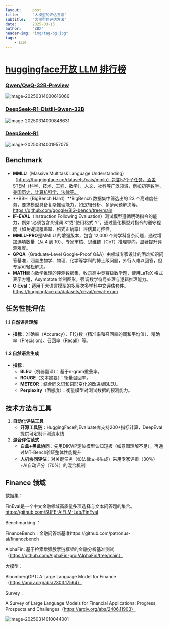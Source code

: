 ```yaml
---
layout:     post
title:      "大模型的评估方法"
subtitle:   "大模型的评估方法"
date:       2025-03-13
author:     "ZBX"
header-img: "img/tag-bg.jpg"
tags:
    - LLM
---
```


# [huggingface开放 LLM 排行榜](https://huggingface.co/spaces/open-llm-leaderboard/open_llm_leaderboard)

### [Qwen/QwQ-32B-Preview](https://huggingface.co/Qwen/QwQ-32B-Preview)

![image-20250314000616066](https://s2.loli.net/2025/03/14/wxLefH7gWkuP2F6.png)

### [DeepSeek-R1-Distill-Qwen-32B](https://huggingface.co/deepseek-ai/DeepSeek-R1-Distill-Qwen-32B)

![image-20250314000848631](https://s2.loli.net/2025/03/14/oLyswmVvaU4t5Xe.png)

### [DeepSeek-R1](https://huggingface.co/deepseek-ai/DeepSeek-R1)

![image-20250314001957075](https://s2.loli.net/2025/03/14/hsSyrcBMj3H6vuT.png)

## Benchmark

- **MMLU**（Massive Multitask Language Understanding）（https://huggingface.co/datasets/cais/mmlu）包含57个子任务，涵盖STEM（科学、技术、工程、数学）、人文、社科等广泛领域，例如初等数学、美国历史、计算机科学、法律等。
- **BBH（BigBench Hard）**BigBench 数据集中筛选出的 23 个高难度任务，要求模型具备复杂推理能力，如逻辑分析、多步问题解决等。https://github.com/google/BIG-bench/tree/main
- **IF-EVAL**（Instruction Following Evaluation）测试模型遵循明确指令的能力，例如“必须包含关键词 X”或“使用格式 Y”。通过量化模型对指令的遵守程度（如关键词覆盖率、格式正确率）评估其可控性。
- **MMLU-PRO**是MMLU 的增强版本，包含 12,000 个跨学科复杂问题，通过增加选项数量（从 4 到 10）、专家审核、思维链（CoT）推理导向，显著提升评测难度。
- **GPQA**（Graduate-Level Google-Proof Q&A）由领域专家设计的困难知识问答基准，涵盖生物学、物理、化学等学科的博士级问题，外行人难以回答，但专家可轻松解决。
- **MATH**面向数学推理的评测数据集，收录高中竞赛级数学题，使用LaTeX 格式表示方程，Asymptote 绘制图形，强调数学符号处理与逻辑推理能力。
- **C-Eval**：适用于大语言模型的多层次多学科中文评估套件。https://huggingface.co/datasets/ceval/ceval-exam



## **任务性能评估**

#### **1.1 自然语言理解**

- **指标**：准确率（Accuracy）、F1分数（精准率和召回率的调和平均值）、精确率（Precision）、召回率（Recall）等。

#### **1.2 自然语言生成**

- **指标**：
  - **BLEU**（机器翻译）：基于n-gram重叠率。
  - **ROUGE**（文本摘要）：衡量召回率。
  - **METEOR**：结合同义词和词形变化的改进版BLEU。
  - **Perplexity**（困惑度）：衡量模型对测试数据的预测能力。

## 技术方法与工具

1. **自动化评估工具**
   - **开源工具链**：HuggingFace的Evaluate库支持200+指标计算，DeepEval提供可定制评测流水线
2. **混合评估范式**
   - **白盒+黑盒协同**：先用DIKWP定位模型认知短板（如意图理解不足），再通过MT-Bench验证整体性能提升
   - **人机协同评估**：对关键任务（如法律文书生成）采用专家评审（30%）+AI自动评分（70%）的混合机制





## Finance 领域

数据集：

FinEval是一个中文金融领域高质量多项选择与文本问答题的集合。https://github.com/SUFE-AIFLM-Lab/FinEval

Benchmarking ：

FinanceBench：金融问答新基准https://github.com/patronus-ai/financebench

AlphaFin: 基于检索增强股票链框架的金融分析基准测试 （https://github.com/AlphaFin-proj/AlphaFin/tree/main）

大模型：

BloombergGPT: A Large Language Model for Finance（https://arxiv.org/abs/2303.17564）

Survey：

A Survey of Large Language Models for Financial Applications: Progress, Prospects and Challenges（https://arxiv.org/abs/2406.11903）

![image-20250314010044001](https://s2.loli.net/2025/03/14/QVray8OHRncxvdl.png)